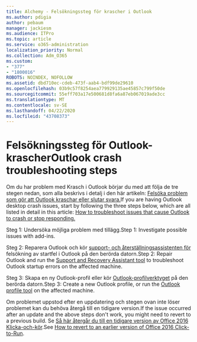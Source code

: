 ```yaml
---
title: Alchemy - Felsökningssteg för krascher i Outlook
ms.author: pdigia
author: pebaum
manager: jackiesm
ms.audience: ITPro
ms.topic: article
ms.service: o365-administration
localization_priority: Normal
ms.collection: Adm_O365
ms.custom:
- "377"
- "1800016"
ROBOTS: NOINDEX, NOFOLLOW
ms.assetid: dbd710ec-cdeb-473f-aab4-bdf99de29610
ms.openlocfilehash: 03b9c57f8254aea779929135ae45857c799f50de
ms.sourcegitcommit: 55eff703a17e500681d8fa6a87eb067019ade3cc
ms.translationtype: MT
ms.contentlocale: sv-SE
ms.lasthandoff: 04/22/2020
ms.locfileid: "43708373"
---
```

# <a name="outlook-crash-troubleshooting-steps"></a><span data-ttu-id="f1997-102">Felsökningssteg för Outlook-krascher</span><span class="sxs-lookup"><span data-stu-id="f1997-102">Outlook crash troubleshooting steps</span></span>

<span data-ttu-id="f1997-103">Om du har problem med Krasch i Outlook börjar du med att följa de tre stegen nedan, som alla beskrivs i detalj i den här artikeln: [Felsöka problem som gör att Outlook kraschar eller slutar svara.](https://docs.microsoft.com/exchange/troubleshoot/outlook-crashes/crash-issues)</span><span class="sxs-lookup"><span data-stu-id="f1997-103">If you are having Outlook desktop crash issues, start by following the three steps below, which are all listed in detail in this article: [How to troubleshoot issues that cause Outlook to crash or stop responding.](https://docs.microsoft.com/exchange/troubleshoot/outlook-crashes/crash-issues)</span></span>
  
<span data-ttu-id="f1997-104">Steg 1: Undersöka möjliga problem med tillägg.</span><span class="sxs-lookup"><span data-stu-id="f1997-104">Step 1: Investigate possible issues with add-ins.</span></span>
  
<span data-ttu-id="f1997-105">Steg 2: Reparera Outlook och kör [support- och återställningsassistenten för](https://aka.ms/SaRA-OutlookWontStart) felsökning av startfel i Outlook på den berörda datorn.</span><span class="sxs-lookup"><span data-stu-id="f1997-105">Step 2: Repair Outlook and run the [Support and Recovery Assistant tool](https://aka.ms/SaRA-OutlookWontStart) to troubleshoot Outlook startup errors on the affected machine.</span></span>
  
<span data-ttu-id="f1997-106">Steg 3: Skapa en ny Outlook-profil eller kör [Outlook-profilverktyget](https://aka.ms/SaRA-OutlookSetupProfile) på den berörda datorn.</span><span class="sxs-lookup"><span data-stu-id="f1997-106">Step 3: Create a new Outlook profile, or run the [Outlook profile tool](https://aka.ms/SaRA-OutlookSetupProfile) on the affected machine.</span></span>
  
<span data-ttu-id="f1997-107">Om problemet uppstod efter en uppdatering och stegen ovan inte löser problemet kan du behöva återgå till en tidigare version.</span><span class="sxs-lookup"><span data-stu-id="f1997-107">If the issue occurred after an update and the above steps don't work, you might need to revert to a previous build.</span></span> <span data-ttu-id="f1997-108">Se [Så här återgår du till en tidigare version av Office 2016 Klicka-och-kör](https://support.microsoft.com/help/2770432).</span><span class="sxs-lookup"><span data-stu-id="f1997-108">See [How to revert to an earlier version of Office 2016 Click-to-Run](https://support.microsoft.com/help/2770432).</span></span>
  